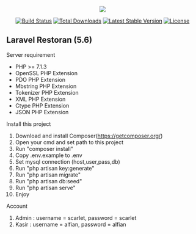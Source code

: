 <p align="center"><img src="https://laravel.com/assets/img/components/logo-laravel.svg"></p>

<p align="center">
<a href="https://travis-ci.org/laravel/framework"><img src="https://travis-ci.org/laravel/framework.svg" alt="Build Status"></a>
<a href="https://packagist.org/packages/laravel/framework"><img src="https://poser.pugx.org/laravel/framework/d/total.svg" alt="Total Downloads"></a>
<a href="https://packagist.org/packages/laravel/framework"><img src="https://poser.pugx.org/laravel/framework/v/stable.svg" alt="Latest Stable Version"></a>
<a href="https://packagist.org/packages/laravel/framework"><img src="https://poser.pugx.org/laravel/framework/license.svg" alt="License"></a>
</p>

## Laravel Restoran (5.6)

Server requirement

- PHP >= 7.1.3
- OpenSSL PHP Extension
- PDO PHP Extension
- Mbstring PHP Extension
- Tokenizer PHP Extension
- XML PHP Extension
- Ctype PHP Extension
- JSON PHP Extension

Install this project

1. Download and install Composer(https://getcomposer.org/)
2. Open your cmd and set path to this project
3. Run "composer install"
4. Copy .env.example to .env
5. Set mysql connection (host,user,pass,db)
6. Run "php artisan key:generate"
7. Run "php artisan migrate"
8. Run "php artisan db:seed"
9. Run "php artisan serve"
10. Enjoy

Account

1. Admin : username = scarlet, password = scarlet
2. Kasir : username = alfian, password = alfian